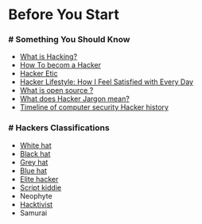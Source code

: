 # Before You Start 

### # Something You Should Know
  
  + [What is Hacking?](http://whatishacking.org/)
  + [How To becom a Hacker](http://catb.org/~esr/faqs/hacker-howto.html)
  + [Hacker Etic](http://en.wikipedia.org/wiki/Hacker_ethic)
  + [Hacker Lifestyle: How I Feel Satisfied with Every Day](http://lifehacker.com/5914367/hacker-lifestyle-how-i-feel-satisfied-with-every-day)
  + [What is open source ?](http://opensource.com/resources/what-open-source)
  + [What does Hacker Jargon mean?](http://www.techopedia.com/definition/23514/hacker-jargon)
  + [Timeline of computer security Hacker history](http://en.wikipedia.org/wiki/Timeline_of_computer_security_hacker_history)


### # Hackers Classifications
  + [White hat](http://en.wikipedia.org/wiki/White_hat_(computer_security))
  + [Black hat](http://en.wikipedia.org/wiki/Black_hat_hacker#Black_hat)
  + [Grey hat](http://en.wikipedia.org/wiki/Grey_hat)
  + [Blue hat](http://en.wikipedia.org/wiki/BlueHat)
  + [Elite hacker](http://www.yourdictionary.com/elite-hacker)
  + [Script kiddie](http://en.wikipedia.org/wiki/Script_kiddie)
  + Neophyte
  + [Hacktivist](http://en.wikipedia.org/wiki/Hacktivism)
  + Samurai

